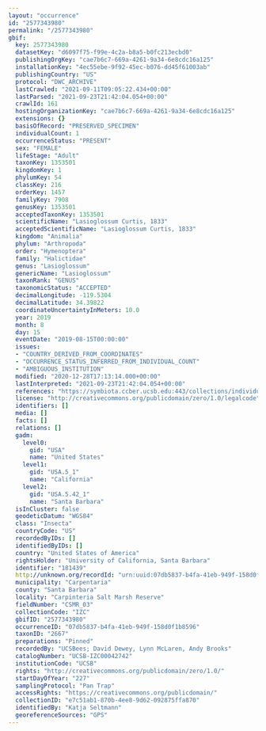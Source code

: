 ```yaml
---
layout: "occurrence"
id: "2577343980"
permalink: "/2577343980"
gbif:
  key: 2577343980
  datasetKey: "d6097f75-f99e-4c2a-b8a5-b0fc213ecbd0"
  publishingOrgKey: "cae7b6c7-669a-4261-9a34-6e8cdc16a125"
  installationKey: "4ec55ebe-9f92-45ec-b076-dd45f61003ab"
  publishingCountry: "US"
  protocol: "DWC_ARCHIVE"
  lastCrawled: "2021-09-11T09:05:22.434+00:00"
  lastParsed: "2021-09-23T21:42:04.054+00:00"
  crawlId: 161
  hostingOrganizationKey: "cae7b6c7-669a-4261-9a34-6e8cdc16a125"
  extensions: {}
  basisOfRecord: "PRESERVED_SPECIMEN"
  individualCount: 1
  occurrenceStatus: "PRESENT"
  sex: "FEMALE"
  lifeStage: "Adult"
  taxonKey: 1353501
  kingdomKey: 1
  phylumKey: 54
  classKey: 216
  orderKey: 1457
  familyKey: 7908
  genusKey: 1353501
  acceptedTaxonKey: 1353501
  scientificName: "Lasioglossum Curtis, 1833"
  acceptedScientificName: "Lasioglossum Curtis, 1833"
  kingdom: "Animalia"
  phylum: "Arthropoda"
  order: "Hymenoptera"
  family: "Halictidae"
  genus: "Lasioglossum"
  genericName: "Lasioglossum"
  taxonRank: "GENUS"
  taxonomicStatus: "ACCEPTED"
  decimalLongitude: -119.5304
  decimalLatitude: 34.39822
  coordinateUncertaintyInMeters: 10.0
  year: 2019
  month: 8
  day: 15
  eventDate: "2019-08-15T00:00:00"
  issues:
  - "COUNTRY_DERIVED_FROM_COORDINATES"
  - "OCCURRENCE_STATUS_INFERRED_FROM_INDIVIDUAL_COUNT"
  - "AMBIGUOUS_INSTITUTION"
  modified: "2020-12-28T17:13:14.000+00:00"
  lastInterpreted: "2021-09-23T21:42:04.054+00:00"
  references: "https://symbiota.ccber.ucsb.edu:443/collections/individual/index.php?occid=181439"
  license: "http://creativecommons.org/publicdomain/zero/1.0/legalcode"
  identifiers: []
  media: []
  facts: []
  relations: []
  gadm:
    level0:
      gid: "USA"
      name: "United States"
    level1:
      gid: "USA.5_1"
      name: "California"
    level2:
      gid: "USA.5.42_1"
      name: "Santa Barbara"
  isInCluster: false
  geodeticDatum: "WGS84"
  class: "Insecta"
  countryCode: "US"
  recordedByIDs: []
  identifiedByIDs: []
  country: "United States of America"
  rightsHolder: "University of California, Santa Barbara"
  identifier: "181439"
  http://unknown.org/recordId: "urn:uuid:07db5837-b4fa-41eb-949f-158d0f1b8596"
  municipality: "Carpentaria"
  county: "Santa Barbara"
  locality: "Carpinteria Salt Marsh Reserve"
  fieldNumber: "CSMR_03"
  collectionCode: "IZC"
  gbifID: "2577343980"
  occurrenceID: "07db5837-b4fa-41eb-949f-158d0f1b8596"
  taxonID: "2667"
  preparations: "Pinned"
  recordedBy: "UCSBees; David Dewey, Lynn McLaren, Andy Brooks"
  catalogNumber: "UCSB-IZC00042742"
  institutionCode: "UCSB"
  rights: "http://creativecommons.org/publicdomain/zero/1.0/"
  startDayOfYear: "227"
  samplingProtocol: "Pan Trap"
  accessRights: "https://creativecommons.org/publicdomain/"
  collectionID: "e7c51ab1-870b-4ee8-9d62-092875ffa870"
  identifiedBy: "Katja Seltmann"
  georeferenceSources: "GPS"
---
```

